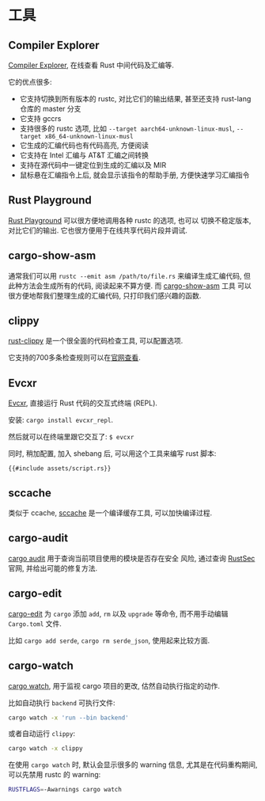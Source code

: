 # 工具

## Compiler Explorer

[Compiler Explorer](https://rust.godbolt.org/), 在线查看 Rust 中间代码及汇编等.

它的优点很多:

- 它支持切换到所有版本的 rustc, 对比它们的输出结果, 甚至还支持 rust-lang 仓库的 master 分支
- 它支持 gccrs
- 支持很多的 rustc 选项, 比如 `--target aarch64-unknown-linux-musl`, `--target x86_64-unknown-linux-musl`
- 它生成的汇编代码也有代码高亮, 方便阅读
- 它支持在 Intel 汇编与 AT&T 汇编之间转换
- 支持在源代码中一键定位到生成的汇编以及 MIR
- 鼠标悬在汇编指令上后, 就会显示该指令的帮助手册, 方便快速学习汇编指令

## Rust Playground

[Rust Playground](https://play.rust-lang.org) 可以很方便地调用各种 rustc 的选项, 也可以
切换不稳定版本, 对比它们的输出. 它也很方便用于在线共享代码片段并调试.

## cargo-show-asm

通常我们可以用 `rustc --emit asm /path/to/file.rs` 来编译生成汇编代码, 但此种方法会生成所有的代码,
阅读起来不算方便. 而 [cargo-show-asm](https://github.com/pacak/cargo-show-asm) 工具
可以很方便地帮我们整理生成的汇编代码, 只打印我们感兴趣的函数.

## clippy

[rust-clippy](https://github.com/rust-lang/rust-clippy) 是一个很全面的代码检查工具, 可以配置选项.

它支持的700多条检查规则可以在[官网查看](https://rust-lang.github.io/rust-clippy/master/index.html).

## Evcxr

[Evcxr](https://github.com/evcxr/evcxr), 直接运行 Rust 代码的交互式终端 (REPL).

安装: `cargo install evcxr_repl`.

然后就可以在终端里跟它交互了: `$ evcxr `

同时, 稍加配置, 加入 shebang 后, 可以用这个工具来编写 rust 脚本:

```rust, ignore
{{#include assets/script.rs}}
```

## sccache

类似于 ccache, [sccache](https://github.com/mozilla/sccache) 是一个编译缓存工具, 可以加快编译过程.

## cargo-audit

[cargo audit](https://github.com/rustsec/rustsec) 用于查询当前项目使用的模块是否存在安全
风险, 通过查询 [RustSec](https://rustsec.org/) 官网, 并给出可能的修复方法.

## cargo-edit

[cargo-edit](https://github.com/killercup/cargo-edit) 为 `cargo` 添加 `add`, `rm` 以及 `upgrade` 等命令,
而不用手动编辑 `Cargo.toml` 文件.

比如 `cargo add serde`, `cargo rm serde_json`, 使用起来比较方面.

## cargo-watch

[cargo watch](https://github.com/watchexec/cargo-watch), 用于监视 cargo 项目的更改,
估然自动执行指定的动作.

比如自动执行 `backend` 可执行文件:

```bash
cargo watch -x 'run --bin backend'
```

或者自动运行 `clippy`:

```bash
cargo watch -x clippy
```

在使用 `cargo watch` 时, 默认会显示很多的 warning 信息, 尤其是在代码重构期间,
可以先禁用 rustc 的 warning:

```bash
RUSTFLAGS=-Awarnings cargo watch
```
